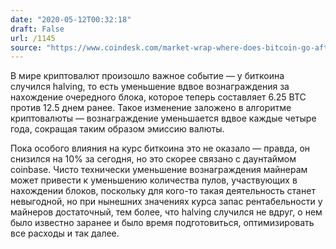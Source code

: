 ```yaml
---
date: "2020-05-12T00:32:18"
draft: False
url: /1145
source: "https://www.coindesk.com/market-wrap-where-does-bitcoin-go-after-the-halving"
---
```


В мире криптовалют произошло важное событие — у биткоина случился halving, то есть уменьшение вдвое вознаграждения за нахождение очередного блока, которое теперь составляет 6.25 BTC против 12.5 днем ранее. Такое изменение заложено в алгоритме криптовалюты — вознаграждение уменьшается вдвое каждые четыре года, сокращая таким образом эмиссию валюты.

Пока особого влияния на курс биткоина это не оказало — правда, он снизился на 10% за сегодня, но это скорее связано с даунтаймом coinbase. Чисто технически уменьшение вознаграждения майнерам может привести к уменьшению количества пулов, участвующих в нахождении блоков, поскольку для кого-то такая деятельность станет невыгодной, но при нынешних значениях курса запас рентабельности у майнеров достаточный, тем более, что halving случился не вдруг, о нем было известно заранее и было время подготовиться, оптимизировать все расходы и так далее.

